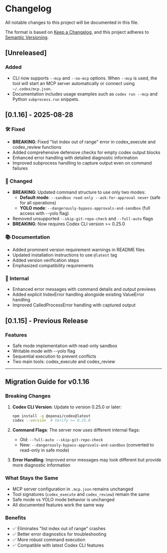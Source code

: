 # Changelog

All notable changes to this project will be documented in this file.

The format is based on [Keep a Changelog](https://keepachangelog.com/en/1.0.0/),
and this project adheres to [Semantic Versioning](https://semver.org/spec/v2.0.0.html).

## [Unreleased]

### Added
- CLI now supports `--mcp` and `--no-mcp` options. When `--mcp` is used, the tool will start an MCP server automatically or connect using `~/.codex/mcp.json`.
- Documentation includes usage examples such as `codex run --mcp` and Python `subprocess.run` snippets.

## [0.1.16] - 2025-08-28

### 🛠️ Fixed
- **BREAKING**: Fixed "list index out of range" error in codex_execute and codex_review functions
- Added comprehensive defensive checks for empty codex output blocks
- Enhanced error handling with detailed diagnostic information
- Improved subprocess handling to capture output even on command failures

### 🔧 Changed
- **BREAKING**: Updated command structure to use only two modes:
  - **Default mode**: `--sandbox read-only --ask-for-approval never` (safe for all operations)
  - **YOLO mode**: `--dangerously-bypass-approvals-and-sandbox` (full access with --yolo flag)
- Removed unsupported `--skip-git-repo-check` and `--full-auto` flags
- **BREAKING**: Now requires Codex CLI version >= 0.25.0

### 📚 Documentation
- Added prominent version requirement warnings in README files
- Updated installation instructions to use `@latest` tag
- Added version verification steps
- Emphasized compatibility requirements

### 🧪 Internal
- Enhanced error messages with command details and output previews
- Added explicit IndexError handling alongside existing ValueError handling
- Improved CalledProcessError handling with captured output

## [0.1.15] - Previous Release

### Features
- Safe mode implementation with read-only sandbox
- Writable mode with --yolo flag
- Sequential execution to prevent conflicts
- Two main tools: codex_execute and codex_review

---

## Migration Guide for v0.1.16

### Breaking Changes

1. **Codex CLI Version**: Update to version 0.25.0 or later:
   ```bash
   npm install -g @openai/codex@latest
   codex --version  # Verify >= 0.25.0
   ```

2. **Command Flags**: The server now uses different internal flags:
   - Old: `--full-auto --skip-git-repo-check`
   - New: `--dangerously-bypass-approvals-and-sandbox` (converted to read-only in safe mode)

3. **Error Handling**: Improved error messages may look different but provide more diagnostic information

### What Stays the Same

- MCP server configuration in `.mcp.json` remains unchanged
- Tool signatures (`codex_execute` and `codex_review`) remain the same
- Safe mode vs YOLO mode behavior is unchanged
- All documented features work the same way

### Benefits

- ✅ Eliminates "list index out of range" crashes
- ✅ Better error diagnostics for troubleshooting
- ✅ More robust command execution
- ✅ Compatible with latest Codex CLI features
